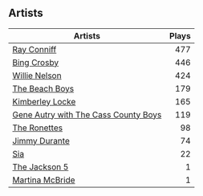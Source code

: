 ## Artists
Artists | Plays 
----- | -----: 
[Ray Conniff](/artists/ray-conniff-104848) | 477
[Bing Crosby](/artists/bing-crosby-1864) | 446
[Willie Nelson](/artists/willie-nelson-631) | 424
[The Beach Boys](/artists/the-beach-boys-3455) | 179
[Kimberley Locke](/artists/kimberley-locke-122102) | 165
[Gene Autry with The Cass County Boys](/artists/gene-autry-with-the-cass-county-boys-120868) | 119
[The Ronettes](/artists/the-ronettes-89545) | 98
[Jimmy Durante](/artists/jimmy-durante-13750) | 74
[Sia](/artists/sia-33697) | 22
[The Jackson 5](/artists/the-jackson-5-35053) | 1
[Martina McBride](/artists/martina-mcbride-35319) | 1

